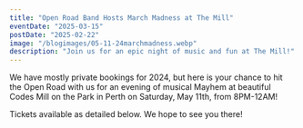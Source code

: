 ```yaml
---
title: "Open Road Band Hosts March Madness at The Mill"
eventDate: "2025-03-15"
postDate: "2025-02-22"
image: "/blogimages/05-11-24marchmadness.webp"
description: "Join us for an epic night of music and fun at The Mill!"
---
```


We have mostly private bookings for 2024, but here is your chance to hit the Open Road with us for an evening of musical Mayhem at beautiful Codes Mill on the Park in Perth on Saturday, May 11th, from 8PM-12AM!

Tickets available as detailed below. We hope to see you there!